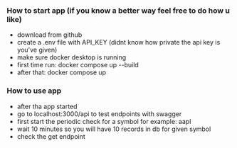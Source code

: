 ### How to start app (if you know a better way feel free to do how u like)

- download from github
- create a .env file with API_KEY (didnt know how private the api key is you've given)
- make sure docker desktop is running
- first time run: docker compose up --build
- after that: docker compose up

### How to use app

- after tha app started
- go to localhost:3000/api to test endpoints with swagger
- first start the periodic check for a symbol for example: aapl
- wait 10 minutes so you will have 10 records in db for given symbol
- check the get endpoint
